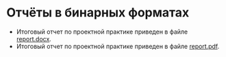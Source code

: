 # Отчёты в бинарных форматах

- Итоговый отчет по проектной практике приведен в файле [report.docx]().
- Итоговый отчет по проектной практике приведен в файле [report.pdf]().
